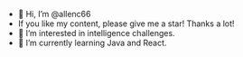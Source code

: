 - 👋 Hi, I’m @allenc66
- If you like my content, please give me a star! Thanks a lot!
- 👀 I’m interested in intelligence challenges.
- 🌱 I’m currently learning Java and React.
<!---
allenc66/allenc66 is a ✨ special ✨ repository because its `README.md` (this file) appears on your GitHub profile.
You can click the Preview link to take a look at your changes.
--->

